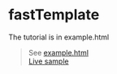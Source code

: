 # fastTemplate
The tutorial is in example.html
<blockquote>
  See <a href="/example.html">example.html</a><br>
  <a href="https://fancyflame.github.io/fastTemplate/example.html">Live sample</a>
  </blockquote>
